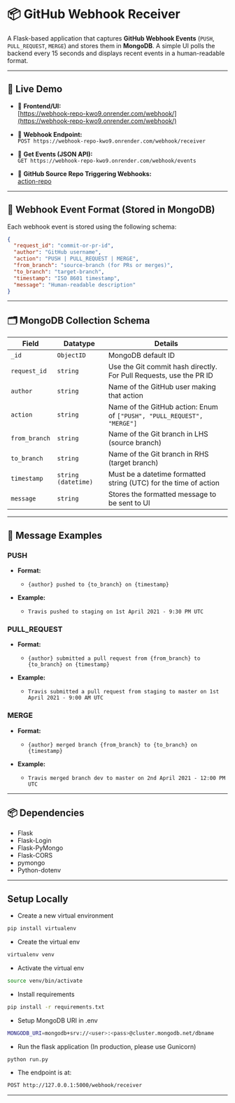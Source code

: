 # 📦 GitHub Webhook Receiver

A Flask-based application that captures **GitHub Webhook Events** (`PUSH`, `PULL_REQUEST`, `MERGE`) and stores them in **MongoDB**. A simple UI polls the backend every 15 seconds and displays recent events in a human-readable format.

---

## 🚀 Live Demo

- 🔗 **Frontend/UI:**  
  [https://webhook-repo-kwo9.onrender.com/webhook/](https://webhook-repo-kwo9.onrender.com/webhook/)

- 🔗 **Webhook Endpoint:**  
  `POST https://webhook-repo-kwo9.onrender.com/webhook/receiver`

- 🔗 **Get Events (JSON API):**  
  `GET https://webhook-repo-kwo9.onrender.com/webhook/events`

- 📂 **GitHub Source Repo Triggering Webhooks:**  
  [action-repo](https://github.com/ankit-suman-07/action-repo)

---

## 🧠 Webhook Event Format (Stored in MongoDB)

Each webhook event is stored using the following schema:

```json
{
  "request_id": "commit-or-pr-id",
  "author": "GitHub username",
  "action": "PUSH | PULL_REQUEST | MERGE",
  "from_branch": "source-branch (for PRs or merges)",
  "to_branch": "target-branch",
  "timestamp": "ISO 8601 timestamp",
  "message": "Human-readable description"
}
```
***

## 🗂️ MongoDB Collection Schema

| Field         | Datatype       | Details                                                                |
|---------------|-----------------|------------------------------------------------------------------------|
| `_id`         | `ObjectID`      | MongoDB default ID                                                     |
| `request_id`  | `string`        | Use the Git commit hash directly. For Pull Requests, use the PR ID     |
| `author`      | `string`        | Name of the GitHub user making that action                             |
| `action`      | `string`        | Name of the GitHub action: Enum of `["PUSH", "PULL_REQUEST", "MERGE"]` |
| `from_branch` | `string`        | Name of the Git branch in LHS (source branch)                          |
| `to_branch`   | `string`        | Name of the Git branch in RHS (target branch)                          |
| `timestamp`   | `string (datetime)` | Must be a datetime formatted string (UTC) for the time of action       |
| `message`     | `string` | Stores the formatted message to be sent to UI                          |

***

## 📜 Message Examples

### PUSH
- **Format:**
  - `{author} pushed to {to_branch} on {timestamp}`

- **Example:**
  - `Travis pushed to staging on 1st April 2021 - 9:30 PM UTC`

### PULL_REQUEST
- **Format:**
  - `{author} submitted a pull request from {from_branch} to {to_branch} on {timestamp}`

- **Example:**
  - `Travis submitted a pull request from staging to master on 1st April 2021 - 9:00 AM UTC`

### MERGE
- **Format:**
  - `{author} merged branch {from_branch} to {to_branch} on {timestamp}`

- **Example:**
  - `Travis merged branch dev to master on 2nd April 2021 - 12:00 PM UTC`

***

## 📦 Dependencies
- Flask 
- Flask-Login
- Flask-PyMongo 
- Flask-CORS 
- pymongo 
- Python-dotenv

***

## Setup Locally

* Create a new virtual environment

```bash
pip install virtualenv
```

* Create the virtual env

```bash
virtualenv venv
```

* Activate the virtual env

```bash
source venv/bin/activate
```

* Install requirements

```bash
pip install -r requirements.txt
```

* Setup MongoDB URI in .env

```bash
MONGODB_URI=mongodb+srv://<user>:<pass>@cluster.mongodb.net/dbname
```

* Run the flask application (In production, please use Gunicorn)

```bash
python run.py
```

* The endpoint is at:

```bash
POST http://127.0.0.1:5000/webhook/receiver
```

*******************